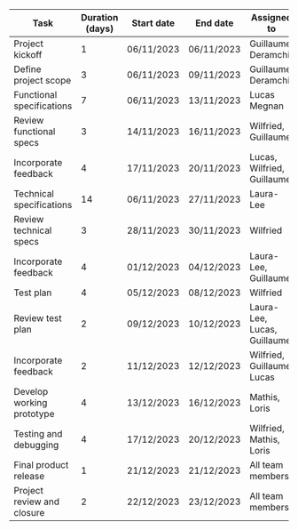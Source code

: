 | Task                        | Duration (days) | Start date | End date   | Assigned to               | Planned progress | Dependencies | Milestones      | Resource allocation     | Priority | Status    | Actual progress | Critical path |
|-----------------------------|-----------------|------------|------------|---------------------------|----------|--------------|------------------|--------------------------|----------|-----------|-----------------|---------------|
| Project kickoff             | 1               | 06/11/2023 | 06/11/2023 | Guillaume Deramchi        | 100%     | -            | -                | Guillaume Deramchi      | High     | Completed | 100%            | -             |
| Define project scope        | 3               | 06/11/2023 | 09/11/2023 | Guillaume Deramchi        | 100%     | 1            | -                | Guillaume Deramchi      | High     | Completed | 100%            | -             |
| Functional specifications   | 7               | 06/11/2023 | 13/11/2023 | Lucas Megnan               | 100%       | 2            | -                | Lucas Megnan            | High     | Completed | 100%              | C             |
| Review functional specs     | 3               | 14/11/2023 | 16/11/2023 | Wilfried, Guillaume  | 100%       | 3            | -                | Wilfried, Guillaume | High    | Completed | 100%              | -             |
| Incorporate feedback        | 4               | 17/11/2023 | 20/11/2023 | Lucas, Wilfried, Guillaume       | 100%       | 4            | -                | Lucas, Wilfried, Guillaume      | Medium  | Completed | 100%              | -             |
| Technical specifications    | 14              | 06/11/2023 | 27/11/2023 | Laura-Lee          | 100%       | 5            | -                | Laura-Lee         | High    | Completed | 100%              | C             |
| Review technical specs      | 3               | 28/11/2023 | 30/11/2023 | Wilfried         | 100%       | 6            | -                | Wilfried       | Medium | Completed | 100%              | -             |
| Incorporate feedback        | 4               | 01/12/2023 | 04/12/2023 | Laura-Lee, Guillaume   | 100%       | 7            | -                | Laura-Lee, Guillaume | Medium | Completed | 100%              | -             |
| Test plan                    | 4               | 05/12/2023 | 08/12/2023 | Wilfried | 75%       | 8            | -                | Wilfried| High    | Ongoing | 75%              | C             |
| Review test plan            | 2               | 09/12/2023 | 10/12/2023 | Laura-Lee, Lucas, Guillaume           | 0%       | 9            | -                | Laura-Lee, Lucas, Guillaume         | Medium | Not started | 0%              | -             |
| Incorporate feedback        | 2               | 11/12/2023 | 12/12/2023 | Wilfried, Guillaume, Lucas              | 0%       | 10           | -                | Wilfried, Guillaume, Lucas            | Medium | Not started | 0%              | -             |
| Develop working prototype   | 4               | 13/12/2023 | 16/12/2023 | Mathis, Loris           | 50%       | 11           | -                | Mathis, Loris         | High   | Ongoing | 50%              | C             |
| Testing and debugging       | 4               | 17/12/2023 | 20/12/2023 | Wilfried, Mathis, Loris        | 0%       | 12           | -                | Wilfried, Mathis, Loris      | High   | Not started | 0%              | C             |
| Final product release       | 1               | 21/12/2023 | 21/12/2023 | All team members        | 0%       | 13           | Final Release   | All team members      | High   | Not started | 0%              | C             |
| Project review and closure  | 2               | 22/12/2023 | 23/12/2023 | All team members           | 0%       | 14           | Project closure | All team members        | Medium | Not started | 0%              | -             |
